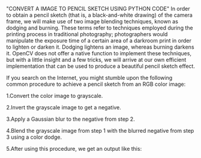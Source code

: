 "CONVERT A IMAGE TO PENCIL SKETCH USING PYTHON CODE"
In order to obtain a pencil sketch (that is, a black-and-white drawing) of the camera frame, we will make use of two image blending techniques, known as dodging and burning. 
These terms refer to techniques employed during the printing process in traditional photography;
photographers would manipulate the exposure time of a certain area of a darkroom print in order to lighten or darken it. 
Dodging lightens an image, whereas burning darkens it.
OpenCV does not offer a native function to implement these techniques, but with a little insight and a few tricks,
we will arrive at our own efficient implementation that can be used to produce a beautiful pencil sketch effect.

If you search on the Internet, you might stumble upon the following common procedure to achieve a pencil sketch from an RGB color image:

1.Convert the color image to grayscale.

2.Invert the grayscale image to get a negative.

3.Apply a Gaussian blur to the negative from step 2.

4.Blend the grayscale image from step 1 with the blurred negative from step 3 using a color dodge.

5.After using this procedure, we get an output like this:
